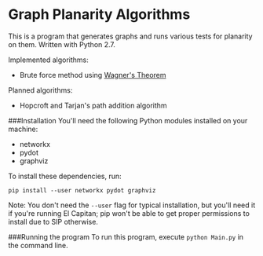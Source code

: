 # Graph Planarity Algorithms

This is a program that generates graphs and runs various tests for planarity on them. Written with Python 2.7.

Implemented algorithms:

* Brute force method using [Wagner's Theorem](https://en.wikipedia.org/wiki/Wagner%27s_theorem)

Planned algorithms:

* Hopcroft and Tarjan's path addition algorithm


###Installation
You'll need the following Python modules installed on your machine:

* networkx
* pydot
* graphviz

To install these dependencies, run:


```
pip install --user networkx pydot graphviz
```


Note: You don't need the ```--user``` flag for typical installation, but you'll need it if you're 
running El Capitan; pip won't be able to get proper permissions to install due to SIP otherwise.


###Running the program
To run this program, execute
`python Main.py`
in the command line.

